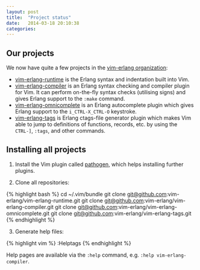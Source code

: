 ```yaml
---
layout: post
title:  "Project status"
date:   2014-03-18 20:10:38
categories:
---
```


## Our projects

We now have quite a few projects in the [vim-erlang organization][vim-erlang]:

- [vim-erlang-runtime][vim-erlang-runtime] is the Erlang syntax and indentation
  built into Vim.
- [vim-erlang-compiler][vim-erlang-compiler] is an Erlang syntax checking and
  compiler plugin for Vim. It can perform on-the-fly syntax checks (utilising
  signs) and gives Erlang support to the `:make` command.
- [vim-erlang-omnicomplete][vim-erlang-omnicomplete] is an Erlang autocomplete
  plugin which gives Erlang support to the `i_CTRL-X_CTRL-O` keystroke.
- [vim-erlang-tags][vim-erlang-tags] is Erlang ctags-file generator plugin which
  makes Vim able to jump to definitions of functions, records, etc. by using the
  `CTRL-]`, `:tags`, and other commands.

## Installing all projects

1. Install the Vim plugin called [pathogen][pathogen], which helps installing
   further plugins.

2. Clone all repositories:

{% highlight bash %}
cd ~/.vim/bundle
git clone git@github.com:vim-erlang/vim-erlang-runtime.git
git clone git@github.com:vim-erlang/vim-erlang-compiler.git
git clone git@github.com:vim-erlang/vim-erlang-omnicomplete.git
git clone git@github.com:vim-erlang/vim-erlang-tags.git
{% endhighlight %}

3. Generate help files:

{% highlight vim %}
:Helptags
{% endhighlight %}

Help pages are available via the `:help` command, e.g. `:help
vim-erlang-compiler`.

[vim-erlang]: https://github.com/vim-erlang
[vim-erlang-runtime]: https://github.com/vim-erlang/vim-erlang-runtime
[vim-erlang-compiler]: https://github.com/vim-erlang/vim-erlang-compiler
[vim-erlang-omnicomplete]: https://github.com/vim-erlang/vim-erlang-omnicomplete
[vim-erlang-tags]: https://github.com/vim-erlang/vim-erlang-tags
[pathogen]: https://github.com/tpope/vim-pathogen#installation
